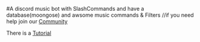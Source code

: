 #A discord music bot with SlashCommands and have a database(moongose) and awsome music commands & Filters 
//if you need help join our [Community](https://discord.gg/Uz2rKkUD3y)

There is a [Tutorial](https://youtu.be/2JIip8ugY6w)
